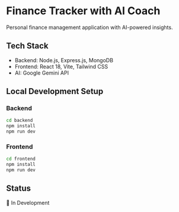 # Finance Tracker with AI Coach

Personal finance management application with AI-powered insights.

## Tech Stack
- Backend: Node.js, Express.js, MongoDB
- Frontend: React 18, Vite, Tailwind CSS
- AI: Google Gemini API

## Local Development Setup

### Backend
```bash
cd backend
npm install
npm run dev
```

### Frontend
```bash
cd frontend
npm install
npm run dev
```

## Status
🚧 In Development
